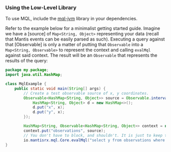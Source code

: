 ### Using the Low-Level Library

To use MQL, include the [mql-jvm](https://search.maven.org/search?q=a:mql-jvm) library in your dependencies.

Refer to the example below for a minimalist getting started guide. Imagine we have a [source] of
`Map<String, Object>` representing your data (recall that Mantis events can be easily parsed as
such). Executing a query against that [Observable] is only a matter of putting that `Observable`
into a `Map<String, Observable>` to represent the context and calling `evalMql` against said
context. The result will be an `Observable` that represents the results of the query:

```java hl_lines="5 6 7 8 9 10 11 12 13 14 15 16"
package my.package;
import java.util.HashMap;

class MqlExample {
    public static void main(String[] args) {
        // Create a test observable source of x, y coordinates.
        Observable<HashMap<String, Object>> source = Observable.interval(100, TimeUnit.MILLISECONDS).map(x -> {
            HashMap<String, Object> d = new HashMap<>();
            d.put("x", x);
            d.put("y", x);
        });

        HashMap<String, Observable<HashMap<String, Object>> context = new HashMap<>();
        context.put("observations", source);
        // You don't have to block, and shouldn't. It is just to keep the example running.
        io.mantisrx.mql.Core.evalMql("select y from observations where x > 50 OR y == 10", context).toBlocking().forEach(System.out::println);
}
```
